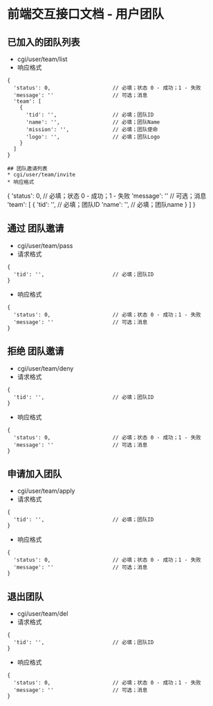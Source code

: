 # 前端交互接口文档 - 用户团队

## 已加入的团队列表
* cgi/user/team/list
* 响应格式
```
{
  'status': 0,                    // 必填；状态 0 - 成功；1 - 失败
  'message': ''                   // 可选；消息
  'team': [
    {
      'tid': '',                  // 必填；团队ID
      'name': '',                 // 必填；团队Name
      'mission': '',              // 必填；团队使命
      'logo': '',                 // 必填；团队Logo
    }
  ]
}

## 团队邀请列表
* cgi/user/team/invite
* 响应格式
```
{
  'status': 0,                    // 必填；状态 0 - 成功；1 - 失败
  'message': ''                   // 可选；消息
  'team': [
    {
      'tid': '',                  // 必填；团队ID
      'name': '',                 // 必填；团队name
    }
  ]
}


## 通过 团队邀请
* cgi/user/team/pass
* 请求格式
```
{
  'tid': '',                      // 必填；团队ID
}
```
* 响应格式
```
{
  'status': 0,                    // 必填；状态 0 - 成功；1 - 失败
  'message': ''                   // 可选；消息
}
```

## 拒绝 团队邀请
* cgi/user/team/deny
* 请求格式
```
{
  'tid': '',                      // 必填；团队ID
}
```
* 响应格式
```
{
  'status': 0,                    // 必填；状态 0 - 成功；1 - 失败
  'message': ''                   // 可选；消息
}
```

## 申请加入团队
* cgi/user/team/apply
* 请求格式
```
{
  'tid': '',                      // 必填；团队ID
}
```
* 响应格式
```
{
  'status': 0,                    // 必填；状态 0 - 成功；1 - 失败
  'message': ''                   // 可选；消息
}
```

## 退出团队
* cgi/user/team/del
* 请求格式
```
{
  'tid': '',                      // 必填；团队ID
}
```
* 响应格式
```
{
  'status': 0,                    // 必填；状态 0 - 成功；1 - 失败
  'message': ''                   // 可选；消息
}
```
